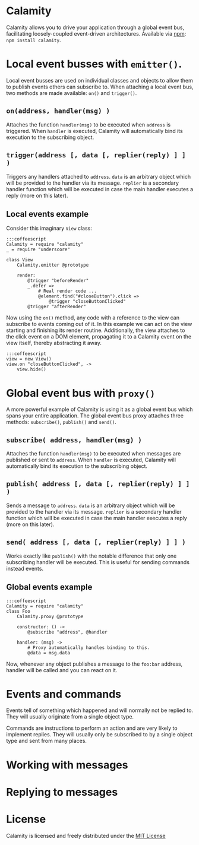 # Calamity
Calamity allows you to drive your application through a global event bus, facilitating loosely-coupled event-driven architectures.
Available via [npm](https://npmjs.org/package/calamity): `npm install calamity`.

# Local event busses with `emitter()`.
Local event busses are used on individual classes and objects to allow them to publish events others can subscribe to.
When attaching a local event bus, two methods are made available: `on()` and `trigger()`.

## `on(address, handler(msg) )`
Attaches the function `handler(msg)` to be executed when `address` is triggered.
When `handler` is executed, Calamity will automatically bind its execution to the subscribing object.

## `trigger(address [, data [, replier(reply) ] ] )`
Triggers any handlers attached to `address`.
`data` is an arbitrary object which will be provided to the handler via its message.
`replier` is a secondary handler function which will be executed in case the main handler executes a reply (more on this later).

## Local events example
Consider this imaginary `View` class:

    :::coffeescript
    Calamity = require "calamity"
    _ = require "underscore"

    class View
    	Calamity.emitter @prototype

    	render:
    		@trigger "beforeRender"
    		_.defer =>
    			# Real render code ...
    			@element.find("#closeButton").click =>
    				@trigger "closeButtonClicked"
    		@trigger "afterRender"

Now using the `on()` method, any code with a reference to the view can subscribe to events coming out of it.
In this example we can act on the view starting and finishing its render routine.
Additionally, the view attaches to the click event on a DOM element, propagating it to a Calamity event on the view itself, thereby abstracting it away.

    :::coffeescript
    view = new View()
    view.on "closeButtonClicked", ->
    	view.hide()

# Global event bus with `proxy()`
A more powerful example of Calamity is using it as a global event bus which spans your entire application.
The global event bus proxy attaches three methods: `subscribe()`, `publish()` and `send()`.

## `subscribe( address, handler(msg) )`
Attaches the function `handler(msg)` to be executed when messages are published or sent to `address`.
When `handler` is executed, Calamity will automatically bind its execution to the subscribing object.

## `publish( address [, data [, replier(reply) ] ] )`
Sends a message to `address`.
`data` is an arbitrary object which will be provided to the handler via its message.
`replier` is a secondary handler function which will be executed in case the main handler executes a reply (more on this later).

## `send( address [, data [, replier(reply) ] ] )`
Works exactly like `publish()` with the notable difference that only one subscribing handler will be executed.
This is useful for sending commands instead events.

## Global events example

    :::coffeescript
    Calamity = require "calamity"
    class Foo
    	Calamity.proxy @prototype

    	constructor: () ->
    		@subscribe "address", @handler

    	handler: (msg) ->
    		# Proxy automatically handles binding to this.
    		@data = msg.data

Now, whenever any object publishes a message to the `foo:bar` address, handler will be called and you can react on it.

# Events and commands
Events tell of something which happened and will normally not be replied to.
They will usually originate from a single object type.

Commands are instructions to perform an action and are very likely to implement replies.
They will usually only be subscribed to by a single object type and sent from many places.

# Working with messages

# Replying to messages

# License
Calamity is licensed and freely distributed under the [MIT License][mit]

[mit]: https://bitbucket.org/kennethjor/calamity/raw/default/LICENSE "MIT License"

